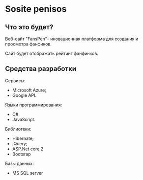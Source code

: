 Sosite penisos
========
Что это будет?
--------------
Веб-сайт "FansPen"- иновационная платформа для создания и просмотра фанфиков.

Сайт будет отображать рейтинг фанфинков. 


Средства разработки
-------------------
Сервисы:
- Microsoft Azure;
- Google API.

Языки программирования:
- C#
- JavaScript.

Библиотеки:
- Hibernate; 
- jQuery;
- ASP.Net core 2
- Bootsrap

Базы данных:
- MS SQL server

